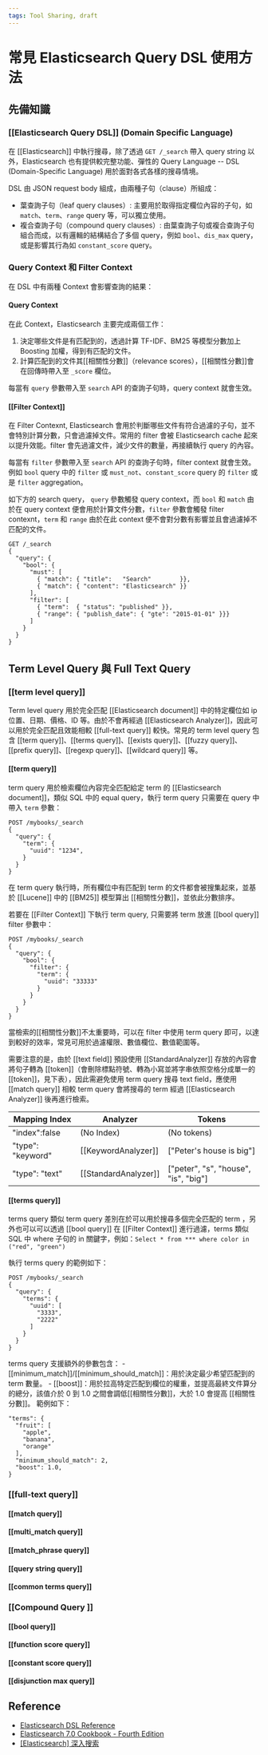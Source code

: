 ```yaml
---
tags: Tool Sharing, draft
---
```

# 常見 Elasticsearch Query DSL 使用方法

## 先備知識
### [[Elasticsearch Query DSL]] (Domain Specific Language)
在 [[Elasticsearch]] 中執行搜尋，除了透過 `GET /_search` 帶入 query string 以外，Elasticsearch 也有提供較完整功能、彈性的 Query Language -- DSL (Domain-Specific Language) 用於面對各式各樣的搜尋情境。

DSL 由 JSON request body 組成，由兩種子句（clause）所組成：
- 葉查詢子句（leaf query clauses）: 主要用於取得指定欄位內容的子句，如 `match`、`term`、`range` query 等，可以獨立使用。
- 複合查詢子句（compound query clauses）: 由葉查詢子句或複合查詢子句組合而成，以有邏輯的結構結合了多個 query，例如 `bool`、`dis_max` query，或是影響其行為如 `constant_score` query。

### Query Context 和 Filter Context

在 DSL 中有兩種 Context 會影響查詢的結果：

#### Query Context
在此 Context，Elasticsearch 主要完成兩個工作：

1. 決定哪些文件是有匹配到的，透過計算 TF-IDF、BM25 等模型分數加上 Boosting 加權，得到有匹配的文件。
2. 計算匹配到的文件其[[相關性分數]]（relevance scores），[[相關性分數]]會在回傳時帶入至 `_score` 欄位。

每當有 `query` 參數帶入至 `search` API 的查詢子句時，query context 就會生效。

#### [[Filter Context]]

在 Filter Contexnt, Elasticsearch 會用於判斷哪些文件有符合過濾的子句，並不會特別計算分數，只會過濾掉文件。常用的 filter 會被 Elasticsearch cache 起來以提升效能。filter 會先過濾文件，減少文件的數量，再接續執行 query 的內容。

每當有 `filter` 參數帶入至 `search` API 的查詢子句時，filter context 就會生效。例如 `bool` query 中的 `filter` 或 `must_not`、`constant_score` query 的 `filter` 或是 `filter` aggregation。

如下方的 search query， `query` 參數觸發 query context，而 `bool` 和 `match` 由於在 query context 便會用於計算文件分數，`filter` 參數會觸發 filter contexnt，`term` 和 `range` 由於在此 context 便不會對分數有影響並且會過濾掉不匹配的文件。
```
GET /_search
{
  "query": { 
    "bool": { 
      "must": [
        { "match": { "title":   "Search"        }},
        { "match": { "content": "Elasticsearch" }}
      ],
      "filter": [ 
        { "term":  { "status": "published" }},
        { "range": { "publish_date": { "gte": "2015-01-01" }}}
      ]
    }
  }
}
```

## Term Level Query 與 Full Text Query
### [[term level query]]
Term level query 用於完全匹配 [[Elasticsearch document]] 中的特定欄位如 ip 位置、日期、價格、ID 等。由於不會再經過 [[Elasticsearch Analyzer]]，因此可以用於完全匹配且效能相較 [[full-text query]] 較快。常見的 term level query 包含 [[term query]]、[[terms query]]、[[exists query]]、[[fuzzy query]]、[[prefix query]]、[[regexp query]]、[[wildcard query]] 等。

#### [[term query]]
term query 用於檢索欄位內容完全匹配給定 term 的 [[Elasticsearch document]]，類似 SQL 中的 equal query，執行 term query 只需要在 query 中帶入 `term` 參數：
```
POST /mybooks/_search
{
  "query": {
    "term": {
	  "uuid": "1234",
	}
  }
}
```
在 term query 執行時，所有欄位中有匹配到 term 的文件都會被搜集起來，並基於 [[Lucene]] 中的 [[BM25]] 模型算出 [[相關性分數]]，並依此分數排序。

若要在 [[Filter Context]] 下執行 term query, 只需要將 term 放進 [[bool query]] filter 參數中：
```
POST /mybooks/_search
{
  "query": {
    "bool": {
	  "filter": {
	    "term": {
		  "uuid": "33333"
		}
	  }
	}
  }
}
```
當檢索的[[相關性分數]]不太重要時，可以在 filter 中使用 term query 即可，以達到較好的效率，常見可用於過濾權限、數值欄位、數值範圍等。

需要注意的是，由於 [[text field]] 預設使用 [[StandardAnalyzer]] 存放的內容會將句子轉為 [[token]]（會刪除標點符號、轉為小寫並將字串依照空格分成單一的 [[token]]，見下表），因此需避免使用 term query 搜尋 text field，應使用 [[match query]]  相較 term query 會將搜尋的 term 經過 [[Elasticsearch Analyzer]] 後再進行檢索。

| Mapping Index     | Analyzer             | Tokens                                 |
| ----------------- | -------------------- | -------------------------------------- |
| "index":false     | (No Index)           | (No tokens)                            |
| "type": "keyword" | [[KeywordAnalyzer]]  | \["Peter's house is big"\]             |
| "type": "text"    | [[StandardAnalyzer]] | \["peter", "s", "house", "is", "big"\] |

#### [[terms query]]
terms query 類似 term query 差別在於可以用於搜尋多個完全匹配的 term ，另外也可以可以透過 [[bool query]] 在 [[Filter Context]] 進行過濾，terms 類似 SQL 中 where 子句的 in 關鍵字，例如：`Select * from *** where color in ("red", "green")`

執行 terms query 的範例如下：
```
POST /mybooks/_search
{
  "query": {
    "terms": {
	  "uuid": [
	    "3333",
		"2222"
	  ]
	}
  }
}
```

terms query 支援額外的參數包含：
	- [[minimum_match]]/[[minimum_should_match]]：用於決定最少希望匹配到的 term 數量。
	- [[boost]]：用於拉高特定匹配到欄位的權重，並提高最終文件算分的總分，該值介於 0 到 1.0 之間會調低[[相關性分數]]，大於 1.0 會提高 [[相關性分數]]。
範例如下：
```
"terms": {
  "fruit": [
	"apple",
	"banana",
	"orange"
  ],
  "minimum_should_match": 2,
  "boost": 1.0,
}
```
### [[full-text query]]
#### [[match query]]
#### [[multi_match query]]
#### [[match_phrase query]]
#### [[query string query]]
#### [[common terms query]]
### [[Compound Query ]]
#### [[bool query]]
#### [[function score query]]
#### [[constant score query]]
#### [[disjunction max query]]

## Reference
- [Elasticsearch DSL Reference](https://www.elastic.co/guide/en/elasticsearch/reference/current/query-dsl.html#query-dsl)
- [Elasticsearch 7.0 Cookbook - Fourth Edition](https://www.packtpub.com/product/elasticsearch-7-0-cookbook-fourth-edition/9781789956504)
- [[Elasticsearch] 深入搜索](https://godleon.github.io/blog/Elasticsearch/Elasticsearch-advanced-search/) 



